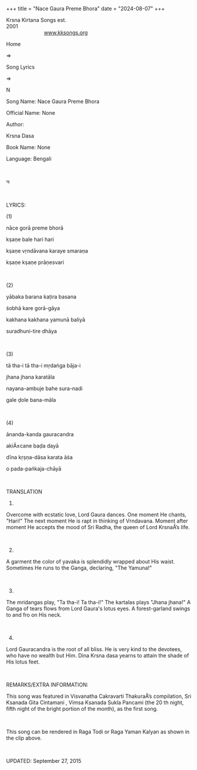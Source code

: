 +++ 
title = "Nace Gaura Preme Bhora"
date = "2024-08-07"
+++

Krsna Kirtana Songs est.
2001                                                                                                                                    
            
www.kksongs.org








Home
 
⇒
 
Song Lyrics
 
⇒
 
N


Song
Name: Nace Gaura Preme Bhora


Official
Name: None


Author:

Krsna Dasa


Book
Name: None


Language: 
Bengali


 














অ








 


LYRICS:


(1)


nāce
gorā preme bhorā


kṣaṇe
bale hari hari


kṣaṇe
vṛndāvana karaye smaraṇa


kṣaṇe
kṣaṇe prāṇesvari


 


(2)


yābaka
barana kaṭira basana


śobhā
kare gorā-gāya


kakhana
kakhana yamunā baliyā


suradhuni-tire
dhāya


 


(3)


tā
tha-i tā tha-i mṛdańga bāja-i


jhana
jhana karatāla


nayana-ambuje
bahe sura-nadi


gale
ḍole bana-māla


 


(4)


ānanda-kanda
gauracandra


akiÃ±cane
baḍa dayā


dīna
kṛṣṇa-dāsa karata āśa


o
pada-pańkaja-chāyā 


 


TRANSLATION


1)
Overcome with ecstatic love, Lord Gaura dances. One moment He chants,
"Hari!" The next moment He is rapt in thinking of Vrndavana. Moment
after moment He accepts the mood of Sri Radha, the queen of Lord KrsnaÂ’s life. 


 


2)
A garment the color of yavaka is splendidly wrapped about His waist. Sometimes
He runs to the Ganga, declaring, "The Yamuna!" 


 


3)
The mridangas play, "Ta tha-i! Ta tha-i!" The kartalas plays
"Jhana jhana!" A Ganga of tears flows from Lord Gaura's lotus eyes. A
forest-garland swings to and fro on His neck. 


 


4)
Lord Gauracandra is the root of all bliss. He is very kind to the devotees, who
have no wealth but Him. Dina Krsna dasa yearns to attain the shade of His lotus
feet. 


 


REMARKS/EXTRA
INFORMATION:


This
song was featured in Visvanatha Cakravarti ThakuraÂ’s compilation, 
Sri Ksanada Gita
Cintamani
, Vimsa Ksanada Sukla Pancami (the 20
th
 night,
fifth night of the bright portion of the month), as the first song.


 


This
song can be rendered in Raga Todi or Raga Yaman Kalyan as shown in the clip
above.


 


UPDATED:
 September 27, 2015